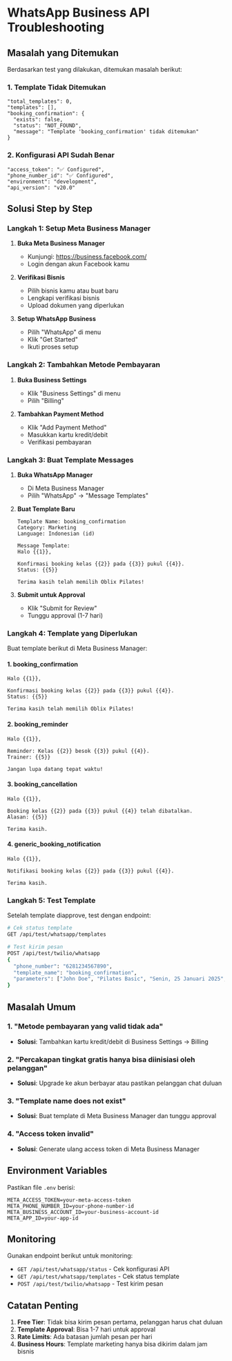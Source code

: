 # WhatsApp Business API Troubleshooting

## Masalah yang Ditemukan

Berdasarkan test yang dilakukan, ditemukan masalah berikut:

### 1. Template Tidak Ditemukan
```
"total_templates": 0,
"templates": [],
"booking_confirmation": {
  "exists": false,
  "status": "NOT_FOUND",
  "message": "Template 'booking_confirmation' tidak ditemukan"
}
```

### 2. Konfigurasi API Sudah Benar
```
"access_token": "✅ Configured",
"phone_number_id": "✅ Configured",
"environment": "development",
"api_version": "v20.0"
```

## Solusi Step by Step

### Langkah 1: Setup Meta Business Manager

1. **Buka Meta Business Manager**
   - Kunjungi: https://business.facebook.com/
   - Login dengan akun Facebook kamu

2. **Verifikasi Bisnis**
   - Pilih bisnis kamu atau buat baru
   - Lengkapi verifikasi bisnis
   - Upload dokumen yang diperlukan

3. **Setup WhatsApp Business**
   - Pilih "WhatsApp" di menu
   - Klik "Get Started"
   - Ikuti proses setup

### Langkah 2: Tambahkan Metode Pembayaran

1. **Buka Business Settings**
   - Klik "Business Settings" di menu
   - Pilih "Billing"

2. **Tambahkan Payment Method**
   - Klik "Add Payment Method"
   - Masukkan kartu kredit/debit
   - Verifikasi pembayaran

### Langkah 3: Buat Template Messages

1. **Buka WhatsApp Manager**
   - Di Meta Business Manager
   - Pilih "WhatsApp" → "Message Templates"

2. **Buat Template Baru**
   ```
   Template Name: booking_confirmation
   Category: Marketing
   Language: Indonesian (id)
   
   Message Template:
   Halo {{1}}, 
   
   Konfirmasi booking kelas {{2}} pada {{3}} pukul {{4}}.
   Status: {{5}}
   
   Terima kasih telah memilih Oblix Pilates!
   ```

3. **Submit untuk Approval**
   - Klik "Submit for Review"
   - Tunggu approval (1-7 hari)

### Langkah 4: Template yang Diperlukan

Buat template berikut di Meta Business Manager:

#### 1. booking_confirmation
```
Halo {{1}}, 

Konfirmasi booking kelas {{2}} pada {{3}} pukul {{4}}.
Status: {{5}}

Terima kasih telah memilih Oblix Pilates!
```

#### 2. booking_reminder
```
Halo {{1}}, 

Reminder: Kelas {{2}} besok {{3}} pukul {{4}}.
Trainer: {{5}}

Jangan lupa datang tepat waktu!
```

#### 3. booking_cancellation
```
Halo {{1}}, 

Booking kelas {{2}} pada {{3}} pukul {{4}} telah dibatalkan.
Alasan: {{5}}

Terima kasih.
```

#### 4. generic_booking_notification
```
Halo {{1}}, 

Notifikasi booking kelas {{2}} pada {{3}} pukul {{4}}.

Terima kasih.
```

### Langkah 5: Test Template

Setelah template diapprove, test dengan endpoint:

```bash
# Cek status template
GET /api/test/whatsapp/templates

# Test kirim pesan
POST /api/test/twilio/whatsapp
{
  "phone_number": "6281234567890",
  "template_name": "booking_confirmation",
  "parameters": ["John Doe", "Pilates Basic", "Senin, 25 Januari 2025", "10:00", "Terdaftar"]
}
```

## Masalah Umum

### 1. "Metode pembayaran yang valid tidak ada"
- **Solusi**: Tambahkan kartu kredit/debit di Business Settings → Billing

### 2. "Percakapan tingkat gratis hanya bisa diinisiasi oleh pelanggan"
- **Solusi**: Upgrade ke akun berbayar atau pastikan pelanggan chat duluan

### 3. "Template name does not exist"
- **Solusi**: Buat template di Meta Business Manager dan tunggu approval

### 4. "Access token invalid"
- **Solusi**: Generate ulang access token di Meta Business Manager

## Environment Variables

Pastikan file `.env` berisi:

```env
META_ACCESS_TOKEN=your-meta-access-token
META_PHONE_NUMBER_ID=your-phone-number-id
META_BUSINESS_ACCOUNT_ID=your-business-account-id
META_APP_ID=your-app-id
```

## Monitoring

Gunakan endpoint berikut untuk monitoring:

- `GET /api/test/whatsapp/status` - Cek konfigurasi API
- `GET /api/test/whatsapp/templates` - Cek status template
- `POST /api/test/twilio/whatsapp` - Test kirim pesan

## Catatan Penting

1. **Free Tier**: Tidak bisa kirim pesan pertama, pelanggan harus chat duluan
2. **Template Approval**: Bisa 1-7 hari untuk approval
3. **Rate Limits**: Ada batasan jumlah pesan per hari
4. **Business Hours**: Template marketing hanya bisa dikirim dalam jam bisnis
